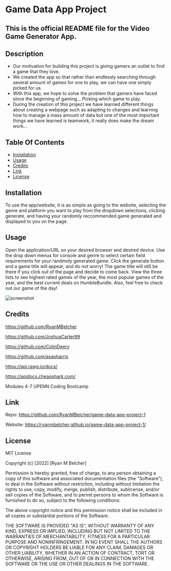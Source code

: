 # Game Data App Project

## This is the official README file for the Video Game Generator App. 

## Description

- Our motivation for building this project is giving gamers an outlet to find a game that they love. 
- We created the app so that rather than endlessly searching through several amount of games for one to play, we can have one simply picked for us.  
- With this app, we hope to solve the problem that gamers have faced since the beginning of gaming... Picking which game to play.
- During the creation of this project we have learned different things about creating a webpage such as adapting to changes and learning how to manage a mass amount of data but one of the most important things we have learned is teamwork, it really does make the dream work...

## Table Of Contents

- [Installation](#installation)
- [Usage](#usage)
- [Credits](#credits)
- [Link](#link)
- [License](#license)

## Installation

To use the app/website, it is as simple as going to the website, selecting the genre and platform you want to play from the dropdown selections, clicking generate, and having your randomly reccommended game generated and displayed to you on the page. 

## Usage

Open the application/URL on your desired browser and desired device. Use the drop down menus for console and genre to select certain field requirements for your randmoly generated game. Click the generate button and a game title will appear, and do not worry! The game title will still be there if you click out of the page and decide to come back. View the three lists to see highest rated games of the year, the most popular games of the year, and the best current deals on HumbleBundle. Also, feel free to check out our game of the day!

![screenshot](./assets/images/Screenshot%20(6).png)

## Credits

https://github.com/RyanMBelcher

https://github.com/JoshuaCarter99

https://github.com/ColinDeery

https://github.com/asapharris

https://api.rawg.io/docs/

https://apidocs.cheapshark.com/

Modules 4-7 UPENN Coding Bootcamp

## Link

Repo: 
https://github.com/RyanMBelcher/game-data-app-project-1

Website:
https://ryanmbelcher.github.io/game-data-app-project-1/

## License

MIT License

Copyright (c) [2022] [Ryan M Belcher]

Permission is hereby granted, free of charge, to any person obtaining a copy
of this software and associated documentation files (the "Software"), to deal
in the Software without restriction, including without limitation the rights
to use, copy, modify, merge, publish, distribute, sublicense, and/or sell
copies of the Software, and to permit persons to whom the Software is
furnished to do so, subject to the following conditions:

The above copyright notice and this permission notice shall be included in all
copies or substantial portions of the Software.

THE SOFTWARE IS PROVIDED "AS IS", WITHOUT WARRANTY OF ANY KIND, EXPRESS OR
IMPLIED, INCLUDING BUT NOT LIMITED TO THE WARRANTIES OF MERCHANTABILITY,
FITNESS FOR A PARTICULAR PURPOSE AND NONINFRINGEMENT. IN NO EVENT SHALL THE
AUTHORS OR COPYRIGHT HOLDERS BE LIABLE FOR ANY CLAIM, DAMAGES OR OTHER
LIABILITY, WHETHER IN AN ACTION OF CONTRACT, TORT OR OTHERWISE, ARISING FROM,
OUT OF OR IN CONNECTION WITH THE SOFTWARE OR THE USE OR OTHER DEALINGS IN THE
SOFTWARE.
